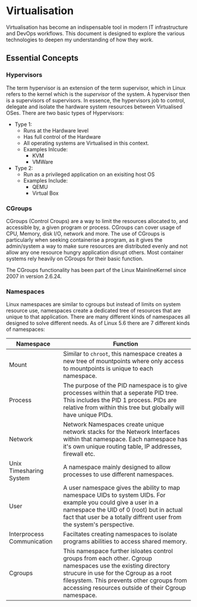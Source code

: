 # Virtualisation

Virtualisation has become an indispensable tool in modern IT infrastructure and DevOps workflows. This document is designed to explore the various technologies to deepen my understanding of how they work.

## Essential Concepts

### Hypervisors

The term hypervisor is an extension of the term supervisor, which in Linux refers to the kernel which is the _supervisor_ of the system. A hypervisor then is a supervisors of supervisors.
In essence, the hypervisors job to control, delegate and isolate the hardware system resources between Virtualised OSes.
There are two basic types of Hypervisors:
- Type 1:
  - Runs at the Hardware level
  - Has full control of the Hardware
  - All operating systems are Virtualised in this context.
  - Examples Inlcude:
    - KVM
    - VMWare
- Type 2:
  - Run as a privileged application on an exisiting host OS
  - Examples Include:
      - QEMU
      - Virtual Box

### CGroups

CGroups (Control Croups) are a way to limit the resources allocated to, and accessible by, a given program or process. CGroups can cover usage of CPU, Memory, disk I/O, network and more.
The use of CGroups is particularly when seeking containerise a program, as it gives the admin/system a way to make sure resources are distributed evenly and not allow any one resource hungry application disrupt others.
Most container systems rely heavily on CGroups for their basic function.

The CGroups functionality has been part of the Linux MainlineKernel since 2007 in version 2.6.24.

### Namespaces

Linux namespaces are similar to cgroups but instead of limits on system resource use, namespaces create a dedicated tree of resources that are unique to that application.
There are many different kinds of namespaces all designed to solve different needs. As of Linux 5.6 there are 7 different kinds of namespaces:

| Namespace | Function |
| --- | --- |
| Mount   | Similar to `chroot`, this namespace creates a new tree of mountpoints where only access to mountpoints is unique to each namespace.   |
| Process | The purpose of the PID namespace is to give processes within that a seperate PID tree. This includes the PID 1 process. PIDs are relative from within this tree but globally will have unique PIDs.   |
| Network | Network Namespaces create unique network stacks for the Network Interfaces within that namespace. Each namespace has it's own unique routing table, IP addresses, firewall etc. |
|  Unix Timesharing System | A namespace mainly designed to allow processes to use different namespaces.   |
| User | A user namespace gives the ability to map namespace UIDs to system UIDs. For example you could give a user in a namespace the UID of 0 (root) but in actual fact that user be a totally diffrent user from the system's perspective.   |
| Interprocess Communication | Faciltates creating namespaces to isolate programs abilities to access shared memory. |
| Cgroups   | This namespace further isloates control groups from each other. Cgroup namespaces use the existing directory strucure in use for the Cgroup as a root filesystem. This prevents other cgroups from accessing resources outside of their Cgroup namespace.  |
